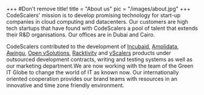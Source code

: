 +++
#Don't remove title!
title = "About us"
pic = "/images/about.jpg"
+++
CodeScalers' mission is to develop promising technology for start-up companies in cloud computing and datacenters. Our customers are high tech startups that have found with CodeScalers a pool of talent that extends their R&amp;D organisations. Our offices are in Dubai and Cairo.   

CodeScalers contributed to the development of [Incubaid](http://www.incubaid.com/), [Amplidata](http://www.amplidata.com/), [Awingu](http://www.awingu.com/), [Open vSolutions](http://www.openvsolutions.com/), [Racktivity](http://www.racktivity.com/) and [vScalers](http://www.vscalers.com/) products under outsourced development contracts, writing and testing systems as well as our marketing department.We are now working with the team of the Green IT Globe to change the world of IT as known now. Our internationally oriented cooperation provides our brand teams with resources in an innovative and time zone friendly environment.



